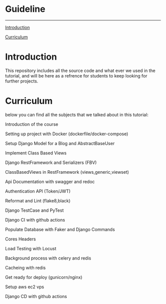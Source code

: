 <p>
  <h1>
    Guideline
  </h1>
</p>
 <hr/>
<p>
  <a href="#introduction">
    Introduction
  </a>
</p>
<p>
  <a href="#curriculm">
    Curriculum
  </a>
</p>
<h1 id="introduction"> 
  Introduction
</h1>
<p>
  This repository includes all the source code and what ever we used in the tutorial, and will be here as a refrence for students to keep looking for     
  further projects.
</p>
<h1 id="curriculm">
  Curriculum
</h1>
<p>
  below you can find all the subjects that we talked about in this tutorial:
</p>
<p>
  Introduction of the course
</p>
<p>
  Setting up project with Docker (dockerfile/docker-compose)
</p>
<p>  
  Setup Django Model for a Blog and AbstractBaseUser
</p>
<p>
  Implement Class Based Views
</p>
<p>
  Django RestFramework and Serializers (FBV)
</p>
<p>
  ClassBasedViews in RestFramework (views,generic,viewset)
</p>
<p>
  Api Documentation with swagger and redoc
</p>
<p>
  Authentication API (Token/JWT)
</p>
<p>
  Reformat and Lint (flake8,black)
</p>
<p>
  Django TestCase and PyTest
</p>
<p>
  Django CI with github actions
</p>
<p>
  Populate Database with Faker and Django Commands
</p>
<p>
  Cores Headers
</p>
<p>
  Load Testing with Locust
</p>
<p>
  Background process with celery and redis
</p>
<p>
  Cacheing with redis
</p>
<p>
  Get ready for deploy (gunicorn/nginx)
</p>
<p>
  Setup aws ec2 vps 
</p>
<p>
  Django CD with github actions
</p>

